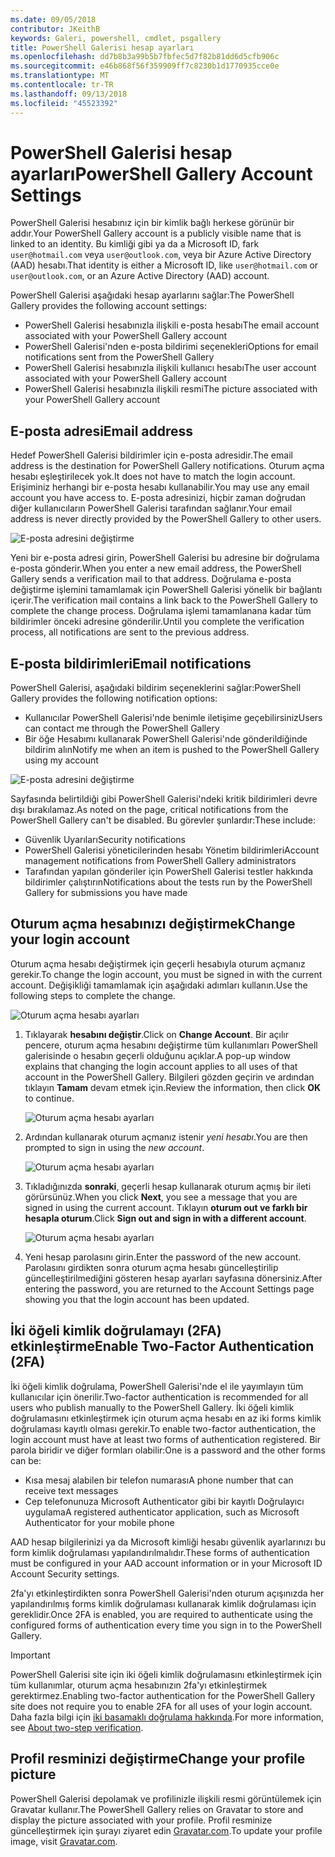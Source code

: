 ```yaml
---
ms.date: 09/05/2018
contributor: JKeithB
keywords: Galeri, powershell, cmdlet, psgallery
title: PowerShell Galerisi hesap ayarları
ms.openlocfilehash: dd7b8b3a99b5b7fbfec5d7f82b81dd6d5cfb906c
ms.sourcegitcommit: e46b868f56f359909ff7c8230b1d1770935cce0e
ms.translationtype: MT
ms.contentlocale: tr-TR
ms.lasthandoff: 09/13/2018
ms.locfileid: "45523392"
---
```

# <a name="powershell-gallery-account-settings"></a><span data-ttu-id="cb930-103">PowerShell Galerisi hesap ayarları</span><span class="sxs-lookup"><span data-stu-id="cb930-103">PowerShell Gallery Account Settings</span></span>

<span data-ttu-id="cb930-104">PowerShell Galerisi hesabınız için bir kimlik bağlı herkese görünür bir addır.</span><span class="sxs-lookup"><span data-stu-id="cb930-104">Your PowerShell Gallery account is a publicly visible name that is linked to an identity.</span></span> <span data-ttu-id="cb930-105">Bu kimliği gibi ya da a Microsoft ID, fark `user@hotmail.com` veya `user@outlook.com`, veya bir Azure Active Directory (AAD) hesabı.</span><span class="sxs-lookup"><span data-stu-id="cb930-105">That identity is either a Microsoft ID, like `user@hotmail.com` or `user@outlook.com`, or an Azure Active Directory (AAD) account.</span></span>

<span data-ttu-id="cb930-106">PowerShell Galerisi aşağıdaki hesap ayarlarını sağlar:</span><span class="sxs-lookup"><span data-stu-id="cb930-106">The PowerShell Gallery provides the following account settings:</span></span>

- <span data-ttu-id="cb930-107">PowerShell Galerisi hesabınızla ilişkili e-posta hesabı</span><span class="sxs-lookup"><span data-stu-id="cb930-107">The email account associated with your PowerShell Gallery account</span></span>
- <span data-ttu-id="cb930-108">PowerShell Galerisi'nden e-posta bildirimi seçenekleri</span><span class="sxs-lookup"><span data-stu-id="cb930-108">Options for email notifications sent from the PowerShell Gallery</span></span>
- <span data-ttu-id="cb930-109">PowerShell Galerisi hesabınızla ilişkili kullanıcı hesabı</span><span class="sxs-lookup"><span data-stu-id="cb930-109">The user account associated with your PowerShell Gallery account</span></span>
- <span data-ttu-id="cb930-110">PowerShell Galerisi hesabınızla ilişkili resmi</span><span class="sxs-lookup"><span data-stu-id="cb930-110">The picture associated with your PowerShell Gallery account</span></span>

## <a name="email-address"></a><span data-ttu-id="cb930-111">E-posta adresi</span><span class="sxs-lookup"><span data-stu-id="cb930-111">Email address</span></span>

<span data-ttu-id="cb930-112">Hedef PowerShell Galerisi bildirimler için e-posta adresidir.</span><span class="sxs-lookup"><span data-stu-id="cb930-112">The email address is the destination for PowerShell Gallery notifications.</span></span> <span data-ttu-id="cb930-113">Oturum açma hesabı eşleştirilecek yok.</span><span class="sxs-lookup"><span data-stu-id="cb930-113">It does not have to match the login account.</span></span> <span data-ttu-id="cb930-114">Erişiminiz herhangi bir e-posta hesabı kullanabilir.</span><span class="sxs-lookup"><span data-stu-id="cb930-114">You may use any email account you have access to.</span></span> <span data-ttu-id="cb930-115">E-posta adresinizi, hiçbir zaman doğrudan diğer kullanıcıların PowerShell Galerisi tarafından sağlanır.</span><span class="sxs-lookup"><span data-stu-id="cb930-115">Your email address is never directly provided by the PowerShell Gallery to other users.</span></span>

![E-posta adresini değiştirme](../../Images/PSGallery_AcccountEmailAddress.png)

<span data-ttu-id="cb930-117">Yeni bir e-posta adresi girin, PowerShell Galerisi bu adresine bir doğrulama e-posta gönderir.</span><span class="sxs-lookup"><span data-stu-id="cb930-117">When you enter a new email address, the PowerShell Gallery sends a verification mail to that address.</span></span> <span data-ttu-id="cb930-118">Doğrulama e-posta değiştirme işlemini tamamlamak için PowerShell Galerisi yönelik bir bağlantı içerir.</span><span class="sxs-lookup"><span data-stu-id="cb930-118">The verification mail contains a link back to the PowerShell Gallery to complete the change process.</span></span> <span data-ttu-id="cb930-119">Doğrulama işlemi tamamlanana kadar tüm bildirimler önceki adresine gönderilir.</span><span class="sxs-lookup"><span data-stu-id="cb930-119">Until you complete the verification process, all notifications are sent to the previous address.</span></span>

## <a name="email-notifications"></a><span data-ttu-id="cb930-120">E-posta bildirimleri</span><span class="sxs-lookup"><span data-stu-id="cb930-120">Email notifications</span></span>

<span data-ttu-id="cb930-121">PowerShell Galerisi, aşağıdaki bildirim seçeneklerini sağlar:</span><span class="sxs-lookup"><span data-stu-id="cb930-121">PowerShell Gallery provides the following notification options:</span></span>

- <span data-ttu-id="cb930-122">Kullanıcılar PowerShell Galerisi'nde benimle iletişime geçebilirsiniz</span><span class="sxs-lookup"><span data-stu-id="cb930-122">Users can contact me through the PowerShell Gallery</span></span>
- <span data-ttu-id="cb930-123">Bir öğe Hesabımı kullanarak PowerShell Galerisi'nde gönderildiğinde bildirim alın</span><span class="sxs-lookup"><span data-stu-id="cb930-123">Notify me when an item is pushed to the PowerShell Gallery using my account</span></span>

![E-posta adresini değiştirme](../../Images/PSGallery_AccountEmailOptions.png)

<span data-ttu-id="cb930-125">Sayfasında belirtildiği gibi PowerShell Galerisi'ndeki kritik bildirimleri devre dışı bırakılamaz.</span><span class="sxs-lookup"><span data-stu-id="cb930-125">As noted on the page, critical notifications from the PowerShell Gallery can't be disabled.</span></span>
<span data-ttu-id="cb930-126">Bu görevler şunlardır:</span><span class="sxs-lookup"><span data-stu-id="cb930-126">These include:</span></span>

- <span data-ttu-id="cb930-127">Güvenlik Uyarıları</span><span class="sxs-lookup"><span data-stu-id="cb930-127">Security notifications</span></span>
- <span data-ttu-id="cb930-128">PowerShell Galerisi yöneticilerinden hesabı Yönetim bildirimleri</span><span class="sxs-lookup"><span data-stu-id="cb930-128">Account management notifications from PowerShell Gallery administrators</span></span>
- <span data-ttu-id="cb930-129">Tarafından yapılan gönderiler için PowerShell Galerisi testler hakkında bildirimler çalıştırın</span><span class="sxs-lookup"><span data-stu-id="cb930-129">Notifications about the tests run by the PowerShell Gallery for submissions you have made</span></span>

## <a name="change-your-login-account"></a><span data-ttu-id="cb930-130">Oturum açma hesabınızı değiştirmek</span><span class="sxs-lookup"><span data-stu-id="cb930-130">Change your login account</span></span>

<span data-ttu-id="cb930-131">Oturum açma hesabı değiştirmek için geçerli hesabıyla oturum açmanız gerekir.</span><span class="sxs-lookup"><span data-stu-id="cb930-131">To change the login account, you must be signed in with the current account.</span></span> <span data-ttu-id="cb930-132">Değişikliği tamamlamak için aşağıdaki adımları kullanın.</span><span class="sxs-lookup"><span data-stu-id="cb930-132">Use the following steps to complete the change.</span></span>

![Oturum açma hesabı ayarları](../../Images/PSGallery_LoginAccountSettings.png)

1. <span data-ttu-id="cb930-134">Tıklayarak **hesabını değiştir**.</span><span class="sxs-lookup"><span data-stu-id="cb930-134">Click on **Change Account**.</span></span> <span data-ttu-id="cb930-135">Bir açılır pencere, oturum açma hesabını değiştirme tüm kullanımları PowerShell galerisinde o hesabın geçerli olduğunu açıklar.</span><span class="sxs-lookup"><span data-stu-id="cb930-135">A pop-up window explains that changing the login account applies to all uses of that account in the PowerShell Gallery.</span></span> <span data-ttu-id="cb930-136">Bilgileri gözden geçirin ve ardından tıklayın **Tamam** devam etmek için.</span><span class="sxs-lookup"><span data-stu-id="cb930-136">Review the information, then click **OK** to continue.</span></span>

   ![Oturum açma hesabı ayarları](../../Images/PSGallery_LoginAccountChange-1.png)

2. <span data-ttu-id="cb930-138">Ardından kullanarak oturum açmanız istenir _yeni hesabı_.</span><span class="sxs-lookup"><span data-stu-id="cb930-138">You are then prompted to sign in using the _new account_.</span></span>

   ![Oturum açma hesabı ayarları](../../Images/PSGallery_LoginAccountChange-2.png)

3. <span data-ttu-id="cb930-140">Tıkladığınızda **sonraki**, geçerli hesap kullanarak oturum açmış bir ileti görürsünüz.</span><span class="sxs-lookup"><span data-stu-id="cb930-140">When you click **Next**, you see a message that you are signed in using the current account.</span></span>
   <span data-ttu-id="cb930-141">Tıklayın **oturum out ve farklı bir hesapla oturum**.</span><span class="sxs-lookup"><span data-stu-id="cb930-141">Click **Sign out and sign in with a different account**.</span></span>

   ![Oturum açma hesabı ayarları](../../Images/PSGallery_LoginAccountChange-3.png)

4. <span data-ttu-id="cb930-143">Yeni hesap parolasını girin.</span><span class="sxs-lookup"><span data-stu-id="cb930-143">Enter the password of the new account.</span></span> <span data-ttu-id="cb930-144">Parolasını girdikten sonra oturum açma hesabı güncelleştirilip güncelleştirilmediğini gösteren hesap ayarları sayfasına dönersiniz.</span><span class="sxs-lookup"><span data-stu-id="cb930-144">After entering the password, you are returned to the Account Settings page showing you that the login account has been updated.</span></span>


## <a name="enable-two-factor-authentication-2fa"></a><span data-ttu-id="cb930-145">İki öğeli kimlik doğrulamayı (2FA) etkinleştirme</span><span class="sxs-lookup"><span data-stu-id="cb930-145">Enable Two-Factor Authentication (2FA)</span></span>

<span data-ttu-id="cb930-146">İki öğeli kimlik doğrulama, PowerShell Galerisi'nde el ile yayımlayın tüm kullanıcılar için önerilir.</span><span class="sxs-lookup"><span data-stu-id="cb930-146">Two-factor authentication is recommended for all users who publish manually to the PowerShell Gallery.</span></span> <span data-ttu-id="cb930-147">İki öğeli kimlik doğrulamasını etkinleştirmek için oturum açma hesabı en az iki forms kimlik doğrulaması kayıtlı olması gerekir.</span><span class="sxs-lookup"><span data-stu-id="cb930-147">To enable two-factor authentication, the login account must have at least two forms of authentication registered.</span></span> <span data-ttu-id="cb930-148">Bir parola biridir ve diğer formları olabilir:</span><span class="sxs-lookup"><span data-stu-id="cb930-148">One is a password and the other forms can be:</span></span>

- <span data-ttu-id="cb930-149">Kısa mesaj alabilen bir telefon numarası</span><span class="sxs-lookup"><span data-stu-id="cb930-149">A phone number that can receive text messages</span></span>
- <span data-ttu-id="cb930-150">Cep telefonunuza Microsoft Authenticator gibi bir kayıtlı Doğrulayıcı uygulama</span><span class="sxs-lookup"><span data-stu-id="cb930-150">A registered authenticator application, such as Microsoft Authenticator for your mobile phone</span></span>

<span data-ttu-id="cb930-151">AAD hesap bilgilerinizi ya da Microsoft kimliği hesabı güvenlik ayarlarınızı bu form kimlik doğrulaması yapılandırılmalıdır.</span><span class="sxs-lookup"><span data-stu-id="cb930-151">These forms of authentication must be configured in your AAD account information or in your Microsoft ID Account Security settings.</span></span>

<span data-ttu-id="cb930-152">2fa'yı etkinleştirdikten sonra PowerShell Galerisi'nden oturum açışınızda her yapılandırılmış forms kimlik doğrulaması kullanarak kimlik doğrulaması için gereklidir.</span><span class="sxs-lookup"><span data-stu-id="cb930-152">Once 2FA is enabled, you are required to authenticate using the configured forms of authentication every time you sign in to the PowerShell Gallery.</span></span>

> [!IMPORTANT]
> <span data-ttu-id="cb930-153">PowerShell Galerisi site için iki öğeli kimlik doğrulamasını etkinleştirmek için tüm kullanımlar, oturum açma hesabınızın 2fa'yı etkinleştirmek gerektirmez.</span><span class="sxs-lookup"><span data-stu-id="cb930-153">Enabling two-factor authentication for the PowerShell Gallery site does not require you to enable 2FA for all uses of your login account.</span></span> <span data-ttu-id="cb930-154">Daha fazla bilgi için [iki basamaklı doğrulama hakkında](https://support.microsoft.com/help/12408/microsoft-account-about-two-step-verification).</span><span class="sxs-lookup"><span data-stu-id="cb930-154">For more information, see [About two-step verification](https://support.microsoft.com/help/12408/microsoft-account-about-two-step-verification).</span></span>

## <a name="change-your-profile-picture"></a><span data-ttu-id="cb930-155">Profil resminizi değiştirme</span><span class="sxs-lookup"><span data-stu-id="cb930-155">Change your profile picture</span></span>

<span data-ttu-id="cb930-156">PowerShell Galerisi depolamak ve profilinizle ilişkili resmi görüntülemek için Gravatar kullanır.</span><span class="sxs-lookup"><span data-stu-id="cb930-156">The PowerShell Gallery relies on Gravatar to store and display the picture associated with your profile.</span></span> <span data-ttu-id="cb930-157">Profil resminize güncelleştirmek için şurayı ziyaret edin [Gravatar.com](http://www.gravatar.com/).</span><span class="sxs-lookup"><span data-stu-id="cb930-157">To update your profile image, visit [Gravatar.com](http://www.gravatar.com/).</span></span>
